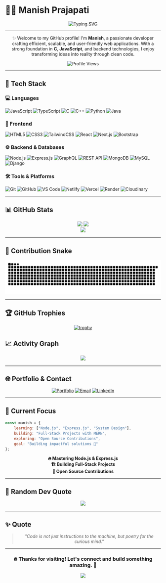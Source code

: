 # 👨‍💻 Manish Prajapati

<div align="center">
  
[![Typing SVG](https://readme-typing-svg.demolab.com?font=Fira+Code&weight=600&size=28&duration=3000&pause=1000&color=3B82F6&center=true&vCenter=true&width=600&lines=Web+Developer+%F0%9F%92%BB;Tech+Enthusiast+%E2%9A%A1;Lifelong+Learner+%F0%9F%93%9A;Building+Amazing+Products+%F0%9F%9A%80)](https://git.io/typing-svg)

</div>

---

<div align="center">

✨ Welcome to my GitHub profile! I'm **Manish**, a passionate developer crafting efficient, scalable, and user-friendly web applications. With a strong foundation in **C**, **JavaScript**, and backend technologies, I enjoy transforming ideas into reality through clean code.

![Profile Views](https://komarev.com/ghpvc/?username=codewithmanish102003&color=3B82F6&style=flat-square&label=Profile+Views)

</div>

---

## 🚀 Tech Stack  

### 💻 Languages  
![JavaScript](https://img.shields.io/badge/-JavaScript-05122A?style=flat&logo=javascript)  ![TypeScript](https://img.shields.io/badge/-TypeScript-05122A?style=flat&logo=typescript)  ![C](https://img.shields.io/badge/-C-05122A?style=flat&logo=c)  ![C++](https://img.shields.io/badge/-C++-05122A?style=flat&logo=cplusplus)  ![Python](https://img.shields.io/badge/-Python-05122A?style=flat&logo=python)  ![Java](https://img.shields.io/badge/-Java-05122A?style=flat&logo=java)

### 🎨 Frontend  
![HTML5](https://img.shields.io/badge/-HTML5-05122A?style=flat&logo=html5)  ![CSS3](https://img.shields.io/badge/-CSS3-05122A?style=flat&logo=css3)  ![TailwindCSS](https://img.shields.io/badge/-TailwindCSS-05122A?style=flat&logo=tailwindcss)  ![React](https://img.shields.io/badge/-React-05122A?style=flat&logo=react)  ![Next.js](https://img.shields.io/badge/-Next.js-05122A?style=flat&logo=nextdotjs)  ![Bootstrap](https://img.shields.io/badge/-Bootstrap-05122A?style=flat&logo=bootstrap)  

### ⚙️ Backend & Databases  
![Node.js](https://img.shields.io/badge/-Node.js-05122A?style=flat&logo=nodedotjs)  ![Express.js](https://img.shields.io/badge/-Express.js-05122A?style=flat&logo=express)  ![GraphQL](https://img.shields.io/badge/-GraphQL-05122A?style=flat&logo=graphql)  ![REST API](https://img.shields.io/badge/-REST%20API-05122A?style=flat&logo=fastapi)  ![MongoDB](https://img.shields.io/badge/-MongoDB-05122A?style=flat&logo=mongodb)  ![MySQL](https://img.shields.io/badge/-MySQL-05122A?style=flat&logo=mysql)  ![Django](https://img.shields.io/badge/-Django-05122A?style=flat&logo=django)  

### 🛠 Tools & Platforms  
![Git](https://img.shields.io/badge/-Git-05122A?style=flat&logo=git)  ![GitHub](https://img.shields.io/badge/-GitHub-05122A?style=flat&logo=github)  ![VS Code](https://img.shields.io/badge/-VS%20Code-05122A?style=flat&logo=visualstudiocode)  ![Netlify](https://img.shields.io/badge/-Netlify-05122A?style=flat&logo=netlify)  ![Vercel](https://img.shields.io/badge/-Vercel-05122A?style=flat&logo=vercel)  ![Render](https://img.shields.io/badge/-Render-05122A?style=flat&logo=render)  ![Cloudinary](https://img.shields.io/badge/-Cloudinary-05122A?style=flat&logo=cloudinary)  

---

## 📊 GitHub Stats

<div align="center">
  <img height="180em" src="https://github-readme-stats.vercel.app/api?username=codewithmanish102003&show_icons=true&theme=tokyonight&hide_border=true&bg_color=0D1117&title_color=3B82F6&icon_color=3B82F6&text_color=E5E7EB&count_private=true"/>
  <img height="180em" src="https://github-readme-stats.vercel.app/api/top-langs/?username=codewithmanish102003&layout=compact&theme=tokyonight&hide_border=true&bg_color=0D1117&title_color=3B82F6&text_color=E5E7EB&langs_count=8"/>
</div>

<div align="center">
  <img src="https://github-readme-streak-stats.herokuapp.com/?user=codewithmanish102003&theme=tokyonight&hide_border=true&background=0D1117&ring=3B82F6&fire=3B82F6&currStreakLabel=3B82F6"/>
</div>

---

## 🐍 Contribution Snake

<div align="center">
  <picture>
    <source media="(prefers-color-scheme: dark)" srcset="https://raw.githubusercontent.com/codewithmanish102003/codewithmanish102003/output/github-contribution-grid-snake-dark.svg">
    <source media="(prefers-color-scheme: light)" srcset="https://raw.githubusercontent.com/codewithmanish102003/codewithmanish102003/output/github-contribution-grid-snake.svg">
    <img alt="github contribution grid snake animation" src="https://raw.githubusercontent.com/codewithmanish102003/codewithmanish102003/output/github-contribution-grid-snake.svg">
  </picture>
</div>

---

## 🏆 GitHub Trophies

<div align="center">
  
[![trophy](https://github-profile-trophy.vercel.app/?username=codewithmanish102003&theme=tokyonight&no-frame=true&no-bg=true&margin-w=4&column=7)](https://github.com/ryo-ma/github-profile-trophy)

</div>

## 📈 Activity Graph

<div align="center">
  <img src="https://github-readme-activity-graph.vercel.app/graph?username=codewithmanish102003&theme=tokyo-night&hide_border=true&bg_color=0D1117&color=3B82F6&line=3B82F6&point=E5E7EB&area=true&area_color=3B82F6"/>
</div>

---

## 🌐 Portfolio & Contact  

<div align="center">

[![Portfolio](https://img.shields.io/badge/Portfolio-Visit%20Site-3B82F6?style=for-the-badge&logo=google-chrome&logoColor=white)](https://codewme.netlify.app)
[![Email](https://img.shields.io/badge/Email-Contact%20Me-EA4335?style=for-the-badge&logo=gmail&logoColor=white)](mailto:marveluniverse1942@gmail.com)
[![LinkedIn](https://img.shields.io/badge/LinkedIn-Connect-0A66C2?style=for-the-badge&logo=linkedin&logoColor=white)](https://linkedin.com/in/manish2003prajapati)

</div>

---

## 📌 Current Focus  

```javascript
const manish = {
    learning: ["Node.js", "Express.js", "System Design"],
    building: "Full-Stack Projects with MERN",
    exploring: "Open Source Contributions",
    goal: "Building impactful solutions 🚀"
};
```

<div align="center">

**🔥 Mastering Node.js & Express.js**  
**🏗️ Building Full-Stack Projects**  
**🌱 Open Source Contributions**

</div>

---

## 💭 Random Dev Quote

<div align="center">
  
![](https://quotes-github-readme.vercel.app/api?type=horizontal&theme=tokyonight)

</div>

---

## ✨ Quote  

<div align="center">

> *"Code is not just instructions to the machine, but poetry for the curious mind."*  

</div>

---

<div align="center">

### 🔥 **Thanks for visiting! Let's connect and build something amazing.** 🚀

<img src="https://capsule-render.vercel.app/api?type=waving&color=gradient&customColorList=6,11,20&height=100&section=footer&fontSize=16"/>

</div>
